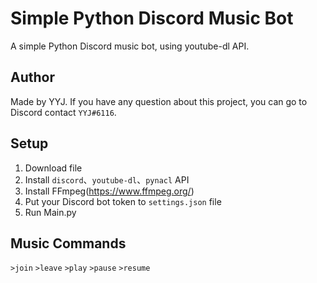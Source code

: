 # Simple Python Discord Music Bot
A simple Python Discord music bot, using youtube-dl API.

## Author
Made by YYJ. If you have any question about this project, you can go to Discord contact `YYJ#6116`.

## Setup
1. Download file
2. Install `discord`、`youtube-dl`、`pynacl` API
3. Install FFmpeg(https://www.ffmpeg.org/)
4. Put your Discord bot token to `settings.json` file
5. Run Main.py

## Music Commands
`>join`
`>leave`
`>play`
`>pause`
`>resume`
